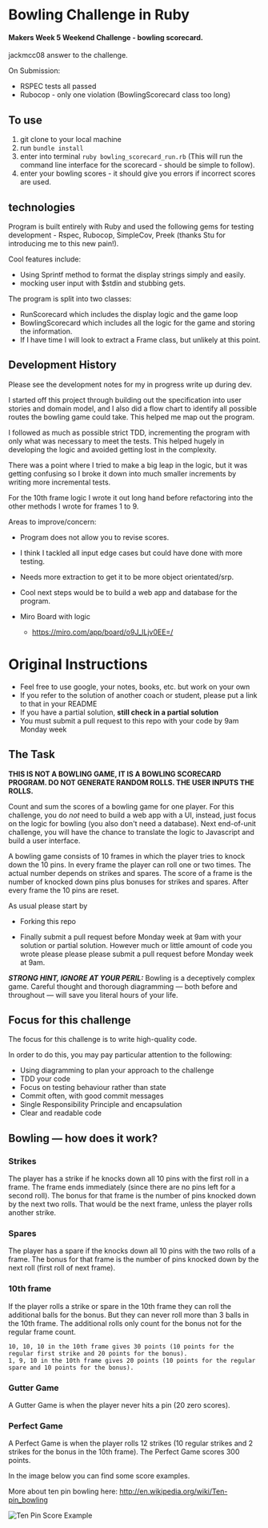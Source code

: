 Bowling Challenge in Ruby
=================

#### Makers Week 5 Weekend Challenge - bowling scorecard.
jackmcc08 answer to the challenge.

On Submission:
- RSPEC tests all passed
- Rubocop - only one violation (BowlingScorecard class too long)

## To use
1. git clone to your local machine
2. run `bundle install`
3. enter into terminal `ruby bowling_scorecard_run.rb` (This will run the command line interface for the scorecard - should be simple to follow).
4. enter your bowling scores - it should give you errors if incorrect scores are used.

## technologies
Program is built entirely with Ruby and used the following gems for testing development - Rspec, Rubocop, SimpleCov, Preek (thanks Stu for introducing me to this new pain!).

Cool features include:
- Using Sprintf method to format the display strings simply and easily.
- mocking user input with $stdin and stubbing gets.

The program is split into two classes:
- RunScorecard which includes the display logic and the game loop
- BowlingScorecard which includes all the logic for the game and storing the information.
- If I have time I will look to extract a Frame class, but unlikely at this point.

## Development History

Please see the development notes for my in progress write up during dev.

I started off this project through building out the specification into user stories and domain model, and I also did a flow chart to identify all possible routes the bowling game could take. This helped me map out the program.

I followed as much as possible strict TDD, incrementing the program with only what was necessary to meet the tests. This helped hugely in developing the logic and avoided getting lost in the complexity.

There was a point where I tried to make a big leap in the logic, but it was getting confusing so I broke it down into much smaller increments by writing more incremental tests.

For the 10th frame logic I wrote it out long hand before refactoring into the other methods I wrote for frames 1 to 9.

Areas to improve/concern:
- Program does not allow you to revise scores.
- I think I tackled all input edge cases but could have done with more testing.
- Needs more extraction to get it to be more object orientated/srp.
- Cool next steps would be to build a web app and database for the program.

- Miro Board with logic
    - https://miro.com/app/board/o9J_lLjv0EE=/


# Original Instructions

* Feel free to use google, your notes, books, etc. but work on your own
* If you refer to the solution of another coach or student, please put a link to that in your README
* If you have a partial solution, **still check in a partial solution**
* You must submit a pull request to this repo with your code by 9am Monday week

## The Task

**THIS IS NOT A BOWLING GAME, IT IS A BOWLING SCORECARD PROGRAM. DO NOT GENERATE RANDOM ROLLS. THE USER INPUTS THE ROLLS.**

Count and sum the scores of a bowling game for one player. For this challenge, you do _not_ need to build a web app with a UI, instead, just focus on the logic for bowling (you also don't need a database). Next end-of-unit challenge, you will have the chance to translate the logic to Javascript and build a user interface.

A bowling game consists of 10 frames in which the player tries to knock down the 10 pins. In every frame the player can roll one or two times. The actual number depends on strikes and spares. The score of a frame is the number of knocked down pins plus bonuses for strikes and spares. After every frame the 10 pins are reset.

As usual please start by

* Forking this repo

* Finally submit a pull request before Monday week at 9am with your solution or partial solution.  However much or little amount of code you wrote please please please submit a pull request before Monday week at 9am.

___STRONG HINT, IGNORE AT YOUR PERIL:___ Bowling is a deceptively complex game. Careful thought and thorough diagramming — both before and throughout — will save you literal hours of your life.

## Focus for this challenge
The focus for this challenge is to write high-quality code.

In order to do this, you may pay particular attention to the following:
* Using diagramming to plan your approach to the challenge
* TDD your code
* Focus on testing behaviour rather than state
* Commit often, with good commit messages
* Single Responsibility Principle and encapsulation
* Clear and readable code

## Bowling — how does it work?

### Strikes

The player has a strike if he knocks down all 10 pins with the first roll in a frame. The frame ends immediately (since there are no pins left for a second roll). The bonus for that frame is the number of pins knocked down by the next two rolls. That would be the next frame, unless the player rolls another strike.

### Spares

The player has a spare if the knocks down all 10 pins with the two rolls of a frame. The bonus for that frame is the number of pins knocked down by the next roll (first roll of next frame).

### 10th frame

If the player rolls a strike or spare in the 10th frame they can roll the additional balls for the bonus. But they can never roll more than 3 balls in the 10th frame. The additional rolls only count for the bonus not for the regular frame count.

    10, 10, 10 in the 10th frame gives 30 points (10 points for the regular first strike and 20 points for the bonus).
    1, 9, 10 in the 10th frame gives 20 points (10 points for the regular spare and 10 points for the bonus).

### Gutter Game

A Gutter Game is when the player never hits a pin (20 zero scores).

### Perfect Game

A Perfect Game is when the player rolls 12 strikes (10 regular strikes and 2 strikes for the bonus in the 10th frame). The Perfect Game scores 300 points.

In the image below you can find some score examples.

More about ten pin bowling here: http://en.wikipedia.org/wiki/Ten-pin_bowling

![Ten Pin Score Example](images/example_ten_pin_scoring.png)
